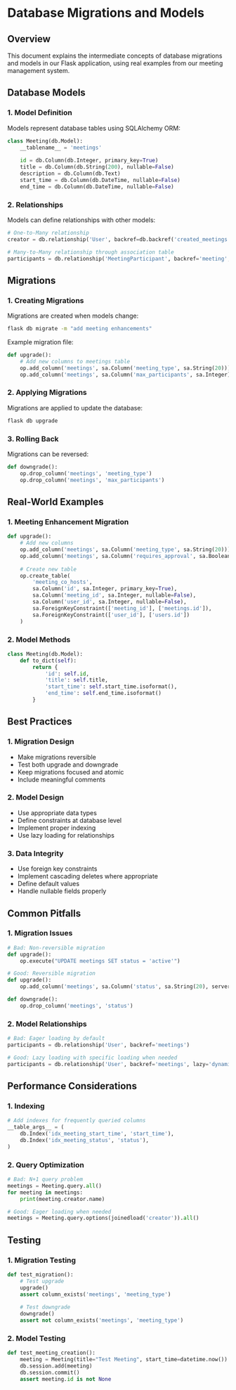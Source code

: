# Database Migrations and Models

## Overview
This document explains the intermediate concepts of database migrations and models in our Flask application, using real examples from our meeting management system.

## Database Models

### 1. Model Definition
Models represent database tables using SQLAlchemy ORM:

```python
class Meeting(db.Model):
    __tablename__ = 'meetings'
    
    id = db.Column(db.Integer, primary_key=True)
    title = db.Column(db.String(200), nullable=False)
    description = db.Column(db.Text)
    start_time = db.Column(db.DateTime, nullable=False)
    end_time = db.Column(db.DateTime, nullable=False)
```

### 2. Relationships
Models can define relationships with other models:

```python
# One-to-Many relationship
creator = db.relationship('User', backref=db.backref('created_meetings', lazy=True))

# Many-to-Many relationship through association table
participants = db.relationship('MeetingParticipant', backref='meeting', lazy=True)
```

## Migrations

### 1. Creating Migrations
Migrations are created when models change:

```bash
flask db migrate -m "add meeting enhancements"
```

Example migration file:
```python
def upgrade():
    # Add new columns to meetings table
    op.add_column('meetings', sa.Column('meeting_type', sa.String(20)))
    op.add_column('meetings', sa.Column('max_participants', sa.Integer))
```

### 2. Applying Migrations
Migrations are applied to update the database:

```bash
flask db upgrade
```

### 3. Rolling Back
Migrations can be reversed:

```python
def downgrade():
    op.drop_column('meetings', 'meeting_type')
    op.drop_column('meetings', 'max_participants')
```

## Real-World Examples

### 1. Meeting Enhancement Migration
```python
def upgrade():
    # Add new columns
    op.add_column('meetings', sa.Column('meeting_type', sa.String(20)))
    op.add_column('meetings', sa.Column('requires_approval', sa.Boolean))
    
    # Create new table
    op.create_table(
        'meeting_co_hosts',
        sa.Column('id', sa.Integer, primary_key=True),
        sa.Column('meeting_id', sa.Integer, nullable=False),
        sa.Column('user_id', sa.Integer, nullable=False),
        sa.ForeignKeyConstraint(['meeting_id'], ['meetings.id']),
        sa.ForeignKeyConstraint(['user_id'], ['users.id'])
    )
```

### 2. Model Methods
```python
class Meeting(db.Model):
    def to_dict(self):
        return {
            'id': self.id,
            'title': self.title,
            'start_time': self.start_time.isoformat(),
            'end_time': self.end_time.isoformat()
        }
```

## Best Practices

### 1. Migration Design
- Make migrations reversible
- Test both upgrade and downgrade
- Keep migrations focused and atomic
- Include meaningful comments

### 2. Model Design
- Use appropriate data types
- Define constraints at database level
- Implement proper indexing
- Use lazy loading for relationships

### 3. Data Integrity
- Use foreign key constraints
- Implement cascading deletes where appropriate
- Define default values
- Handle nullable fields properly

## Common Pitfalls

### 1. Migration Issues
```python
# Bad: Non-reversible migration
def upgrade():
    op.execute("UPDATE meetings SET status = 'active'")

# Good: Reversible migration
def upgrade():
    op.add_column('meetings', sa.Column('status', sa.String(20), server_default='active'))

def downgrade():
    op.drop_column('meetings', 'status')
```

### 2. Model Relationships
```python
# Bad: Eager loading by default
participants = db.relationship('User', backref='meetings')

# Good: Lazy loading with specific loading when needed
participants = db.relationship('User', backref='meetings', lazy='dynamic')
```

## Performance Considerations

### 1. Indexing
```python
# Add indexes for frequently queried columns
__table_args__ = (
    db.Index('idx_meeting_start_time', 'start_time'),
    db.Index('idx_meeting_status', 'status'),
)
```

### 2. Query Optimization
```python
# Bad: N+1 query problem
meetings = Meeting.query.all()
for meeting in meetings:
    print(meeting.creator.name)

# Good: Eager loading when needed
meetings = Meeting.query.options(joinedload('creator')).all()
```

## Testing

### 1. Migration Testing
```python
def test_migration():
    # Test upgrade
    upgrade()
    assert column_exists('meetings', 'meeting_type')
    
    # Test downgrade
    downgrade()
    assert not column_exists('meetings', 'meeting_type')
```

### 2. Model Testing
```python
def test_meeting_creation():
    meeting = Meeting(title="Test Meeting", start_time=datetime.now())
    db.session.add(meeting)
    db.session.commit()
    assert meeting.id is not None
``` 